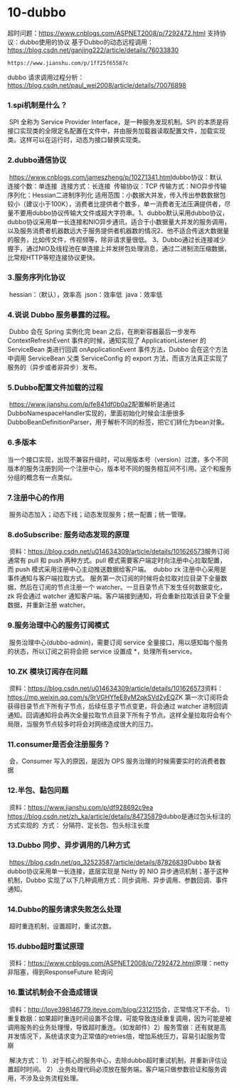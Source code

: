 # 10-dubbo

超时问题：https://www.cnblogs.com/ASPNET2008/p/7292472.html
支持协议：dubbo使用的协议
基于Dubbo的动态远程调用：https://blog.csdn.net/ganjing222/article/details/76033830

	https://www.jianshu.com/p/1ff25f65587c
dubbo 请求调用过程分析：https://blog.csdn.net/paul_wei2008/article/details/70076898

### 1.spi机制是什么？

​	SPI 全称为 Service Provider Interface，是一种服务发现机制。SPI 的本质是将接口实现类的全限定名配置在文件中，并由服务加载器读取配置文件，加载实现类。这样可以在运行时，动态为接口替换实现类。
​	

### 2.dubbo通信协议

​	https://www.cnblogs.com/jameszheng/p/10271341.html
​	dubbo协议：默认
​		连接个数：单连接
​		连接方式：长连接
​		传输协议：TCP
​		传输方式：NIO异步传输
​		序列化：Hessian二进制序列化
​		适用范围：小数据大并发，传入传出参数数据包较小（建议小于100K），消费者比提供者个数多，单一消费者无法压满提供者，尽量不要用dubbo协议传输大文件或超大字符串。
​		1、dubbo默认采用dubbo协议，dubbo协议采用单一长连接和NIO异步通讯，适合于小数据量大并发的服务调用，以及服务消费者机器数远大于服务提供者机器数的情况
​		2、他不适合传送大数据量的服务，比如传文件，传视频等，除非请求量很低。
​		3、Dubbo通过长连接减少握手，通过NIO及线程池在单连接上并发拼包处理消息，通过二进制流压缩数据，比常规HTTP等短连接协议更快。

### 3.服务序列化协议

​	hessian：（默认），效率高
​	json：效率低
​	java：效率低

### 4.说说 Dubbo 服务暴露的过程。	

​		Dubbo 会在 Spring 实例化完 bean 之后，在刷新容器最后一步发布 ContextRefreshEvent 事件的时候，通知实现了 ApplicationListener 的 ServiceBean 类进行回调 onApplicationEvent 事件方法，Dubbo 会在这个方法中调用 ServiceBean 父类 ServiceConfig 的 export 方法，而该方法真正实现了服务的（异步或者非异步）发布。

### 5.Dubbo配置文件加载的过程

​		https://www.jianshu.com/p/fe841df0b0a2
​		配置解析是通过DubboNamespaceHandler实现的，里面初始化时候会注册很多DubboBeanDefinitionParser，用于解析不同的标签，把它们转化为bean对象。

### 6.多版本

​	当一个接口实现，出现不兼容升级时，可以用版本号（version）过渡，多个不同版本的服务注册到同一个注册中心，版本号不同的服务相互间不引用。这个和服务分组的概念有一点类似。

### 7.注册中心的作用

​	服务动态加入；动态下线；动态发现服务；统一配置；统一管理。

### 8.doSubscribe: 服务动态发现的原理

​	资料：https://blog.csdn.net/u014634309/article/details/101626573
​	服务订阅通常有 pull 和 push 两种方式。pull 模式需要客户端定时向注册中心拉取配置，而 push 模式采用注册中心主动推送数据给客户端。
​	dubbo zk 注册中心采用是事件通知与客户端拉取方式。
​	服务第一次订阅的时候将会拉取对应目录下全量数据，然后在订阅的节点注册一个 watcher。一旦目录节点下发生任何数据变化，zk 将会通过 watcher 通知客户端。客户端接到通知，将会重新拉取该目录下全量数据，并重新注册 watcher。

### 9.服务治理中心的服务订阅模式

​	服务治理中心(dubbo-admin)，需要订阅 service 全量接口，用以感知每个服务的状态，所以订阅之前将会把 service 设置成 *，处理所有service。

### 10.ZK 模块订阅存在问题

​	资料：https://blog.csdn.net/u014634309/article/details/101626573
​	资料：https://mp.weixin.qq.com/s/9rVGHYfeE8yM2qkSVd2yEQ
​	ZK 第一次订阅将会获得目录节点下所有子节点，后续任意子节点变更，将会通过 watcher 进制回调通知。回调通知将会再次全量拉取节点目录下所有子节点。这样全量拉取将会有个局限，当服务节点较多时将会对网络造成很大的压力。

### 11.consumer是否会注册服务？

​	会，Consumer 写入的原因，是因为 OPS 服务治理的时候需要实时的消费者数据

### 12.半包、黏包问题

​	资料：https://www.jianshu.com/p/df928692c9ea
​		https://blog.csdn.net/zh_ka/article/details/84735879
​	dubbo是通过包头标注的方式实现的
​	方式：
​		分隔符、定长包、包头标注长度

### 13.Dubbo 同步、异步调用的几种方式

​	https://blog.csdn.net/qq_32523587/article/details/87826839
​	Dubbo 缺省dubbo协议采用单一长连接，底层实现是 Netty 的 NIO 异步通讯机制；基于这种机制，Dubbo 实现了以下几种调用方式：同步调用、异步调用、参数回调、事件通知。

### 14.Dubbo的服务请求失败怎么处理

​	超时重连机制，设置超时，重试次数。

### 15.dubbo超时重试原理

​	资料：https://www.cnblogs.com/ASPNET2008/p/7292472.html
​	原理：netty非阻塞，得到ResponseFuture 轮询问

### 16.重试机制会不会造成错误 

​	资料：http://love398146779.iteye.com/blog/2312115
​	会，正常情况下不会。
​		1）重复数据：如果超时重连时间设置不合理，可能导致连续重复调用，因为可能是被调用服务的业务处理慢，导致超时重连。（如发邮件）
​		2）服务雪崩：还有就是高并发情况下，系统请求变为正常值的retries倍，增加系统压力，容易引起服务雪崩

​	解决方式：
​		1）.对于核心的服务中心，去除dubbo超时重试机制，并重新评估设置超时时间。
​		2）.业务处理代码必须放在服务端，客户端只做参数验证和服务调用，不涉及业务流程处理。



​	